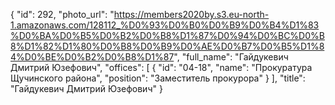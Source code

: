 {
    "id": 292,
    "photo_url": "https://members2020by.s3.eu-north-1.amazonaws.com/128112_%D0%93%D0%B0%D0%B9%D0%B4%D1%83%D0%BA%D0%B5%D0%B2%D0%B8%D1%87%D0%94%D0%BC%D0%B8%D1%82%D1%80%D0%B8%D0%B9%D0%AE%D0%B7%D0%B5%D1%84%D0%BE%D0%B2%D0%B8%D1%87",
    "full_name": "Гайдукевич Дмитрий Юзефович",
    "offices": [
        {
            "id": "04-18",
            "name": "Прокуратура Щучинского района",
            "position": "Заместитель прокурора"
        }
    ],
    "title": "Гайдукевич Дмитрий Юзефович"
}